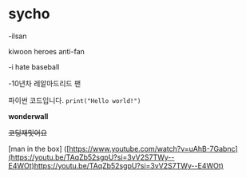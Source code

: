 # sycho
-ilsan

kiwoon heroes anti-fan

-i hate baseball

-10년차 레알마드리드 팬

파이썬 코드입니다. `print("Hello world!")`

**wonderwall**

~~코딩재밋어요~~

[man in the box] ([https://www.youtube.com/watch?v=uAhB-7Gabnc](https://youtu.be/TAqZb52sgpU?si=3vV2S7TWy--E4WOt)https://youtu.be/TAqZb52sgpU?si=3vV2S7TWy--E4WOt)

